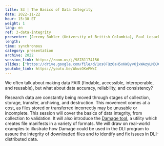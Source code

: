 ```yaml
---
title: S3 | The Basics of Data Integrity
date: 2022-11-22
hour: 15:30 ET
weight: 1
lang: en
ref: 3-data-integrity
presenter: [Jeremy Buhler (University of British Columbia), Paul Lesack (University of British Columbia), Margaret Vail (St. Francis Xavier University)]
length:
time: synchronous
category: presentation
archive: 2022
session_link: https://zoom.us/j/98781174156
slides: ["https://drive.google.com/file/d/1os0FQz6aH5xKWByvOjxWAzyLM3JCN8Xr/view?usp=share_link", "https://drive.google.com/file/d/1y3Y4sJYXxZ2T5R4-P-ubo213oCYaWFdZ/view?usp=share_link"]
youtube_link: https://youtu.be/AkwzOKePWxI
---
```

We often talk about making data FAIR (findable, accessible, interoperable, and reusable), but what about data accuracy, reliability, and consistency?<!--more-->

Research data are constantly being moved through stages of collection, storage, transfer, archiving, and destruction. This movement comes at a cost, as files stored or transferred incorrectly may be unusable or incomplete. This session will cover the basics of data integrity, from collection to validation. It will also introduce the [Damage tool](https://ubc-library-rc.github.io/fcheck/), a utility which creates file manifests in a variety of formats. We will draw on real-world examples to illustrate how Damage could be used in the DLI program to assure the integrity of downloaded files and to identify and fix issues in DLI-distributed data.
